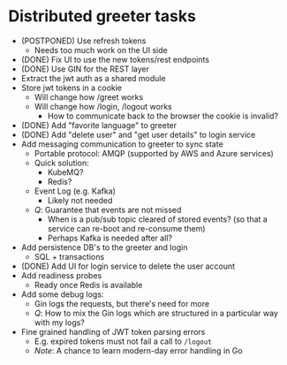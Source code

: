 # Distributed greeter tasks

- (POSTPONED) Use refresh tokens
  - Needs too much work on the UI side
- (DONE) Fix UI to use the new tokens/rest endpoints
- (DONE) Use GIN for the REST layer
- Extract the jwt auth as a shared module
- Store jwt tokens in a cookie
  - Will change how /greet works
  - Will change how /login, /logout works
    - How to communicate back to the browser the cookie is invalid?
- (DONE) Add "favorite language" to greeter
- (DONE) Add "delete user" and "get user details" to login service
- Add messaging communication to greeter to sync state
  - Portable protocol: AMQP (supported by AWS and Azure services)
  - Quick solution:
    - KubeMQ?
    - Redis?
  - Event Log (e.g. Kafka)
    - Likely not needed
  - *Q*: Guarantee that events are not missed
    - When is a pub/sub topic cleared of stored events? (so that a service can re-boot and re-consume them)
    - Perhaps Kafka is needed after all?
- Add persistence DB's to the greeter and login
  - SQL + transactions
- (DONE) Add UI for login service to delete the user account
- Add readiness probes
  - Ready once Redis is available
- Add some debug logs:
  - Gin logs the requests, but there's need for more
  - *Q*: How to mix the Gin logs which are structured in a particular way with my logs?
- Fine grained handling of JWT token parsing errors
  - E.g. expired tokens must not fail a call to `/logout`
  - *Note*: A chance to learn modern-day error handling in Go
